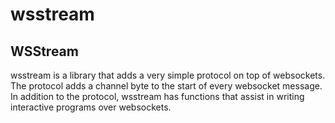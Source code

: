 # wsstream
## WSStream

wsstream is a library that adds a very simple protocol on top of websockets.  The protocol adds a channel byte to the start of every websocket message.  In addition to the protocol, wsstream has functions that assist in writing interactive programs over websockets.
